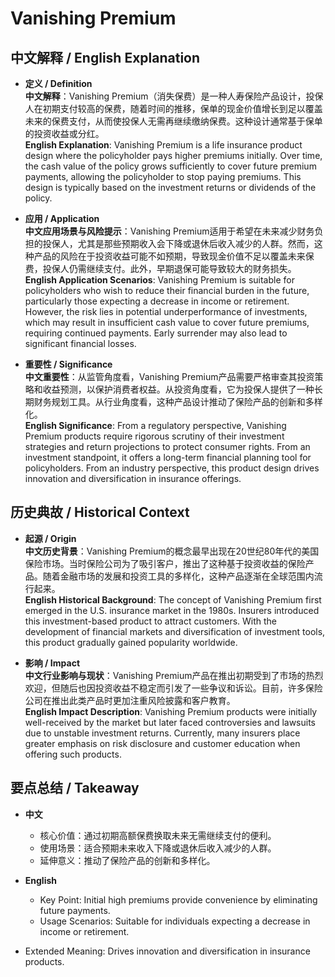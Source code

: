 # Vanishing Premium

## 中文解释 / English Explanation

* **定义 / Definition**  
  **中文解释**：Vanishing Premium（消失保费）是一种人寿保险产品设计，投保人在初期支付较高的保费，随着时间的推移，保单的现金价值增长到足以覆盖未来的保费支付，从而使投保人无需再继续缴纳保费。这种设计通常基于保单的投资收益或分红。  
  **English Explanation**: Vanishing Premium is a life insurance product design where the policyholder pays higher premiums initially. Over time, the cash value of the policy grows sufficiently to cover future premium payments, allowing the policyholder to stop paying premiums. This design is typically based on the investment returns or dividends of the policy.

* **应用 / Application**  
  **中文应用场景与风险提示**：Vanishing Premium适用于希望在未来减少财务负担的投保人，尤其是那些预期收入会下降或退休后收入减少的人群。然而，这种产品的风险在于投资收益可能不如预期，导致现金价值不足以覆盖未来保费，投保人仍需继续支付。此外，早期退保可能导致较大的财务损失。  
  **English Application Scenarios**: Vanishing Premium is suitable for policyholders who wish to reduce their financial burden in the future, particularly those expecting a decrease in income or retirement. However, the risk lies in potential underperformance of investments, which may result in insufficient cash value to cover future premiums, requiring continued payments. Early surrender may also lead to significant financial losses.

* **重要性 / Significance**  
  **中文重要性**：从监管角度看，Vanishing Premium产品需要严格审查其投资策略和收益预测，以保护消费者权益。从投资角度看，它为投保人提供了一种长期财务规划工具。从行业角度看，这种产品设计推动了保险产品的创新和多样化。  
  **English Significance**: From a regulatory perspective, Vanishing Premium products require rigorous scrutiny of their investment strategies and return projections to protect consumer rights. From an investment standpoint, it offers a long-term financial planning tool for policyholders. From an industry perspective, this product design drives innovation and diversification in insurance offerings.

## 历史典故 / Historical Context

* **起源 / Origin**  
  **中文历史背景**：Vanishing Premium的概念最早出现在20世纪80年代的美国保险市场。当时保险公司为了吸引客户，推出了这种基于投资收益的保险产品。随着金融市场的发展和投资工具的多样化，这种产品逐渐在全球范围内流行起来。  
  **English Historical Background**: The concept of Vanishing Premium first emerged in the U.S. insurance market in the 1980s. Insurers introduced this investment-based product to attract customers. With the development of financial markets and diversification of investment tools, this product gradually gained popularity worldwide.

* **影响 / Impact**  
  **中文行业影响与现状**：Vanishing Premium产品在推出初期受到了市场的热烈欢迎，但随后也因投资收益不稳定而引发了一些争议和诉讼。目前，许多保险公司在推出此类产品时更加注重风险披露和客户教育。  
  **English Impact Description**: Vanishing Premium products were initially well-received by the market but later faced controversies and lawsuits due to unstable investment returns. Currently, many insurers place greater emphasis on risk disclosure and customer education when offering such products.

## 要点总结 / Takeaway

* **中文**  
  - 核心价值：通过初期高额保费换取未来无需继续支付的便利。
  - 使用场景：适合预期未来收入下降或退休后收入减少的人群。
  - 延伸意义：推动了保险产品的创新和多样化。

* **English**  
  - Key Point: Initial high premiums provide convenience by eliminating future payments.
  - Usage Scenarios: Suitable for individuals expecting a decrease in income or retirement.
- Extended Meaning: Drives innovation and diversification in insurance products.